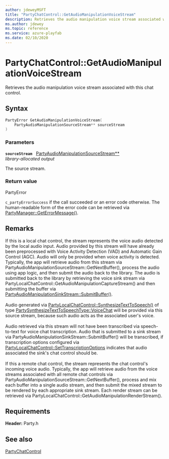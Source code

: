```yaml
---
author: jdeweyMSFT
title: "PartyChatControl::GetAudioManipulationVoiceStream"
description: Retrieves the audio manipulation voice stream associated with this chat control.
ms.author: jdewey
ms.topic: reference
ms.service: azure-playfab
ms.date: 02/10/2020
---
```


# PartyChatControl::GetAudioManipulationVoiceStream  

Retrieves the audio manipulation voice stream associated with this chat control.  

## Syntax  
  
```cpp
PartyError GetAudioManipulationVoiceStream(  
    PartyAudioManipulationSourceStream** sourceStream  
)  
```  
  
### Parameters  
  
**`sourceStream`** &nbsp; [PartyAudioManipulationSourceStream**](../../PartyAudioManipulationSourceStream/partyaudiomanipulationsourcestream.md)  
*library-allocated output*  
  
The source stream.  
  
  
### Return value  
PartyError
  
```c_partyErrorSuccess``` if the call succeeded or an error code otherwise. The human-readable form of the error code can be retrieved via [PartyManager::GetErrorMessage()](../../PartyManager/methods/partymanager_geterrormessage.md).
  
## Remarks  
  
If this is a local chat control, the stream represents the voice audio detected by the local audio input. Audio provided by this stream will have already been preprocessed with Voice Activity Detection (VAD) and Automatic Gain Control (AGC). Audio will only be provided when voice activity is detected. Typically, the app will retrieve audio from this stream via PartyAudioManipulationSourceStream::GetNextBuffer(), process the audio using app logic, and then submit the audio back to the library. The audio is submitted back to the library by retrieving the voice sink stream via PartyLocalChatControl::GetAudioManipulationCaptureStream() and then submitting the buffer via [PartyAudioManipulationSinkStream::SubmitBuffer()](../../PartyAudioManipulationSinkStream/methods/partyaudiomanipulationsinkstream_submitbuffer.md). <br /><br /> Audio generated via [PartyLocalChatControl::SynthesizeTextToSpeech()](../../PartyLocalChatControl/methods/partylocalchatcontrol_synthesizetexttospeech.md) of type [PartySynthesizeTextToSpeechType::VoiceChat](../../../enums/partysynthesizetexttospeechtype.md) will be provided via this source stream, because such audio acts as the associated user's voice.   <br /><br /> Audio retrieved via this stream will not have been transcribed via speech-to-text for voice chat transcription. Audio that is submitted to a sink stream via PartyAudioManipulationSinkStream::SubmitBuffer() will be transcribed, if transcription options configured via [PartyLocalChatControl::SetTranscriptionOptions](../../PartyLocalChatControl/methods/partylocalchatcontrol_settranscriptionoptions.md) indicates that audio associated the sink's chat control should be.   <br /><br /> If this a remote chat control, the stream represents the chat control's incoming voice audio. Typically, the app will retrieve audio from the voice streams associated with all remote chat controls via PartyAudioManipulationSourceStream::GetNextBuffer(), process and mix each buffer into a single audio stream, and then submit the mixed stream to be rendered by each appropriate sink stream. Each render stream can be retrieved via PartyLocalChatControl::GetAudioManipulationRenderStream().
  
## Requirements  
  
**Header:** Party.h
  
## See also  
[PartyChatControl](../partychatcontrol.md)  

  
  
